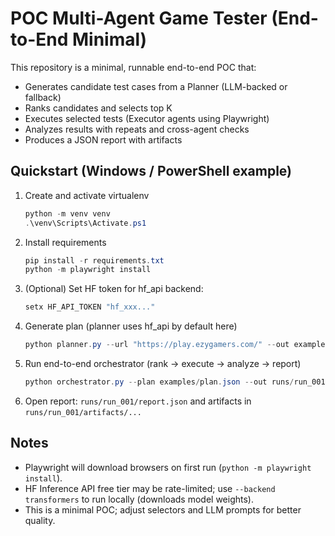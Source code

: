 # POC Multi-Agent Game Tester (End-to-End Minimal)

This repository is a minimal, runnable end-to-end POC that:
- Generates candidate test cases from a Planner (LLM-backed or fallback)
- Ranks candidates and selects top K
- Executes selected tests (Executor agents using Playwright)
- Analyzes results with repeats and cross-agent checks
- Produces a JSON report with artifacts

## Quickstart (Windows / PowerShell example)
1. Create and activate virtualenv
   ```powershell
   python -m venv venv
   .\venv\Scripts\Activate.ps1
   ```
2. Install requirements
   ```powershell
   pip install -r requirements.txt
   python -m playwright install
   ```
3. (Optional) Set HF token for hf_api backend:
   ```powershell
   setx HF_API_TOKEN "hf_xxx..."
   ```
4. Generate plan (planner uses hf_api by default here)
   ```powershell
   python planner.py --url "https://play.ezygamers.com/" --out examples/plan.json --num 20 --backend hf_api
   ```
5. Run end-to-end orchestrator (rank -> execute -> analyze -> report)
   ```powershell
   python orchestrator.py --plan examples/plan.json --out runs/run_001
   ```
6. Open report: `runs/run_001/report.json` and artifacts in `runs/run_001/artifacts/...`

## Notes
- Playwright will download browsers on first run (`python -m playwright install`).
- HF Inference API free tier may be rate-limited; use `--backend transformers` to run locally (downloads model weights).
- This is a minimal POC; adjust selectors and LLM prompts for better quality.
